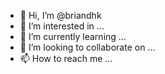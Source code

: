 - 👋 Hi, I’m @briandhk
- 👀 I’m interested in ...
- 🌱 I’m currently learning ...
- 💞️ I’m looking to collaborate on ...
- 📫 How to reach me ...

<!---
briandhk/briandhk is a ✨ special ✨ repository because its `README.md` (this file) appears on your GitHub profile.
You can click the Preview link to take a look at your changes.
--->
